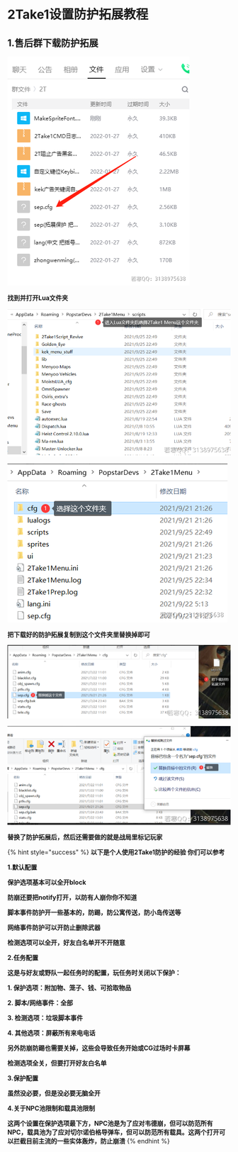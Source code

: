 # 2Take1设置防护拓展教程

## **1.售后群下载防护拓展**

****![](<../../.gitbook/assets/image (281).png>)****

**找到并打开Lua文件夹**

****![](<../../.gitbook/assets/image (238).png>)****

****![](<../../.gitbook/assets/image (275).png>)****

**把下载好的防护拓展复制到这个文件夹里替换掉即可**

****![](<../../.gitbook/assets/image (143).png>)****

****![](<../../.gitbook/assets/image (73).png>)****

**替换了防护拓展后，然后还需要做的就是战局里标记玩家**

{% hint style="success" %}
**以下是个人使用2Take1防护的经验 你们可以参考**

**1.默认配置**

**保护选项基本可以全开block**

**防崩还要把notify打开，以防有人崩你你不知道**

**脚本事件防护开一些基本的，防踢，防公寓传送，防小岛传送等**

**网络事件防护可以开防止删除武器**

**检测选项可以全开，好友白名单开不开随意**

**2.任务配置**

**这是与好友或野队一起任务时的配置，玩任务时关闭以下保护：**

**1. 保护选项：附加物、笼子、钱、可拾取物品**

**2. 脚本/网络事件：全部**

**3. 检测选项：垃圾脚本事件**

**4. 其他选项：屏蔽所有来电电话**

**另外防崩防踢也需要关掉，这些会导致任务开始或CG过场时卡屏幕**

**检测选项全关，但要打开好友白名单**

**3.保护配置**

**虽然没必要，但是没必要无脑全开**

**4.关于NPC池限制和载具池限制**

**这两个设置在保护选项最下方，NPC池是为了应对韦德崩，但可以防范所有NPC，载具池为了应对切尔诺伯格导弹车，但可以防范所有载具。这两个打开可以拦截目前主流的一些实体轰炸，防止崩溃**
{% endhint %}
